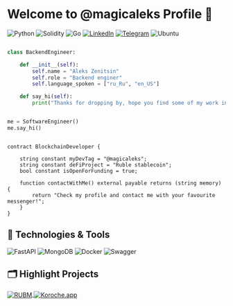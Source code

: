 # Welcome to @magicaleks Profile 👋

![Python](https://img.shields.io/badge/python-3670A0?style=for-the-badge&logo=python&logoColor=ffdd54)
![Solidity](https://img.shields.io/badge/Solidity-%23363636.svg?style=for-the-badge&logo=solidity&logoColor=white)
![Go](https://img.shields.io/badge/go-%2300ADD8.svg?style=for-the-badge&logo=go&logoColor=white)
[![LinkedIn](https://img.shields.io/badge/linkedin-%230077B5.svg?style=for-the-badge&logo=linkedin&logoColor=white)](https://ru.linkedin.com/in/magicaleks)
[![Telegram](https://img.shields.io/badge/Telegram-2CA5E0?style=for-the-badge&logo=telegram&logoColor=white)](https://t.me/magicaleks)
![Ubuntu](https://img.shields.io/badge/Ubuntu-E95420?style=for-the-badge&logo=ubuntu&logoColor=white)

```python

class BackendEngineer:

    def __init__(self):
        self.name = "Aleks Zenitsin"
        self.role = "Backend enginer"
        self.language_spoken = ["ru_Ru", "en_US"]

    def say_hi(self):
        print("Thanks for dropping by, hope you find some of my work interesting.")


me = SoftwareEngineer()
me.say_hi()
```
```solidity

contract BlockchainDeveloper {

    string constant myDevTag = "@magicaleks";
    string constant deFiProject = "Ruble stablecoin";
    bool constant isOpenForFunding = true;

    function contactWithMe() external payable returns (string memory) {
        return "Check my profile and contact me with your favourite messenger!"; 
    }
}
```

## 🔧 Technologies & Tools

![FastAPI](https://img.shields.io/badge/FastAPI-005571?style=for-the-badge&logo=fastapi)
![MongoDB](https://img.shields.io/badge/MongoDB-%234ea94b.svg?style=for-the-badge&logo=mongodb&logoColor=white)
![Docker](https://img.shields.io/badge/docker-%230db7ed.svg?style=for-the-badge&logo=docker&logoColor=white)
![Swagger](https://img.shields.io/badge/-Swagger-%23Clojure?style=for-the-badge&logo=swagger&logoColor=white)

## 🗂️ Highlight Projects

<a href="https://github.com/magicaleks/RUBM">
  <img align="center" src="https://github-readme-stats.vercel.app/api/pin/?username=magicaleks&repo=RUBM&show_icons=true&line_height=27&title_color=6aa6f8&text_color=8a919a&icon_color=6aa6f8&bg_color=22272e" alt="RUBM" />
</a>

<a href="https://github.com/magicaleks/Koroche">
  <img align="center" src="https://github-readme-stats.vercel.app/api/pin/?username=magicaleks&repo=Koroche&show_icons=true&line_height=27&title_color=6aa6f8&text_color=8a919a&icon_color=6aa6f8&bg_color=22272e" alt="Koroche.app" />
</a>
